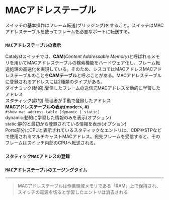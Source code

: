 # MACアドレステーブル
スイッチの基本操作はフレーム転送(ブリッジング)をすること。スイッチはMACアドレステーブルを使ってフレームを必要なポートに転送する。

### `MACアドレステーブルの表示`
Catalystスイッチでは、**CAM**(*Content Addressable Memory*)と呼ばれるメモリを用いてMACアドレステーブルの検索機能をハードウェア化し、フレーム転送処理の高速化を実現している。そのため、シスコではMACアドレスMACアドレステーブルのことを**CAMテーブル**と呼ぶことがある。MACアドレステーブルに登録されるアドレスには2種類のタイプがある。  
ダイナミック(動的):受信したフレームの送信元MACアドレスを動的に学習したアドレス  
スタティック(静的):管理者が手動で登録したアドレス  
**MACアドレステーブルの表示(mode:>, #)**  
`#show mac address-table [dynamic | static]`  
dynamic:動的に学習した情報のみを表示(オプション)  
static:静的と最初から登録されている情報を表示(オプション)  
Ports部分にCPUと表示されているスタティックなエントリは、CDPやSTPなどで使用されるマルチキャストMACアドレス。宛先フレームを受信すると、そのフレームはスイッチ内部のCPUへ転送される。

### `スタティックMACアドレスの登録`

### `MACアドレステーブルのエージングタイム`

---
> MACアドレステーブルは作業領域メモリである「RAM」上で保持され、スイッチの電源を切ると学習したエントリは消去される
